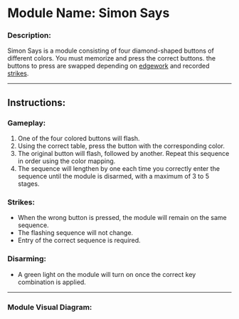 # Module Name: Simon Says

### Description:
Simon Says is a module consisting of four diamond-shaped buttons of different colors. You must memorize and press the correct buttons.
the buttons to press are swapped depending on [edgework](https://ktane.fandom.com/wiki/Category:Widgets) and recorded [strikes](https://ktane.fandom.com/wiki/Strikes).

---

## Instructions:

### Gameplay:

1. One of the four colored buttons will flash.
2. Using the correct table, press the button with the corresponding color.
3. The original button will flash, followed by another. Repeat this sequence in order using the color mapping.
4. The sequence will lengthen by one each time you correctly enter the sequence until the module is disarmed, with a maximum of 3 to 5 stages.

### Strikes:
- When the wrong button is pressed, the module will remain on the same sequence.
- The flashing sequence will not change.
- Entry of the correct sequence is required.

### Disarming:
- A green light on the module will turn on once the correct key combination is applied.

---

### Module Visual Diagram:
[](https://static.wikia.nocookie.net/ktane/images/3/34/Simon_Says_Chart.png/revision/latest?cb=20200324202053)

